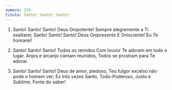 ```yaml
---
numero: 374
titulo: Santo! Santo! Santo!
---
```

1. Santo! Santo! Santo! Deus Onipotente!
Sempre alegremente a Ti exaltarei;
Santo! Santo! Santo! Deus Onipresente
E Onisciente! Eu Te honrarei!

2. Santo! Santo! Santo! Todos os remidos
Com louvor Te adoram em todo o lugar.
Anjos e arcanjo cantam reunidos,
Todos se prostram para Te adorar.

3. Santo! Santo! Santo! Deus de amor, piedoso,
Teu fulgor excelso não pode o homem ver;
És três vezes Santo, Todo-Poderoso,
Justo e Sublime, Fonte do saber!
